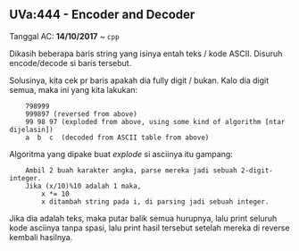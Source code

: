## UVa:444 - Encoder and Decoder
Tanggal AC: **14/10/2017** ~ `cpp`

Dikasih beberapa baris string yang isinya entah teks / kode ASCII. Disuruh encode/decode si baris tersebut.

Solusinya, kita cek pr baris apakah dia fully digit / bukan. Kalo dia digit semua, maka ini yang kita lakukan:

```plain
    798999
    999897 (reversed from above)
    99 98 97 (exploded from above, using some kind of algorithm [ntar dijelasin])
    a  b  c  (decoded from ASCII table from above)
```
Algoritma yang dipake buat *explode* si asciinya itu gampang:

```plain
    Ambil 2 buah karakter angka, parse mereka jadi sebuah 2-digit-integer.
    Jika (x/10)%10 adalah 1 maka,
        x *= 10
        x ditambah string pada i, di parsing jadi sebuah integer.
```
Jika dia adalah teks, maka putar balik semua hurupnya, lalu print seluruh kode asciinya tanpa spasi, lalu print hasil tersebut setelah mereka di reverse kembali hasilnya.
